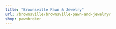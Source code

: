 ```yaml
---
title: "Brownsville Pawn & Jewelry"
url: /brownsville/brownsville-pawn-and-jewelry/
shop: pawnbroker
---
```

